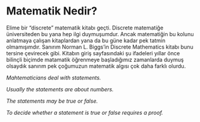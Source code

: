 # Matematik Nedir?

Elime bir “discrete” matematik kitabı geçti. Discrete matematiğe üniversiteden bu yana hep ilgi duymuşumdur. Ancak 
matematiğin bu kolunu anlatmaya çalışan kitaplardan yana da bu güne kadar pek tatmin olmamışımdır. Sanırım Norman 
L. Biggs’in Discrete Mathematics kitabı bunu tersine çevirecek gibi. Kitabın giriş sayfasındaki şu ifadeleri yıllar önce 
bilinçli biçimde matamatik öğrenmeye başladığımız zamanlarda duymuş olsaydık sanırım pek çoğumuzun matematik algısı çok 
daha farklı olurdu.

_Mahtematicians deal with statements._

_Usually the statements are about numbers._

_The statements may be true or false._

_To decide whether a statement is true or false requires a proof._
